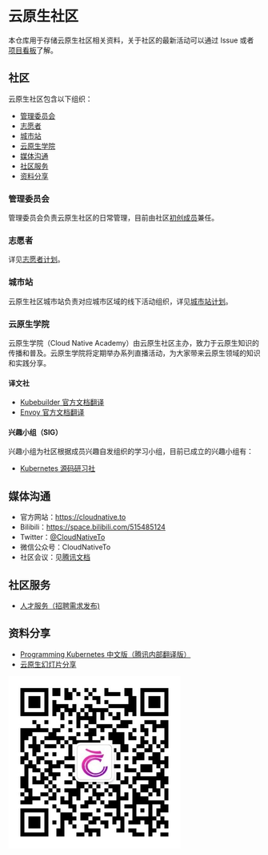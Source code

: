 # 云原生社区

本仓库用于存储云原生社区相关资料，关于社区的最新活动可以通过 Issue 或者[项目看板](https://github.com/orgs/cloudnativeto/projects/1)了解。

## 社区

云原生社区包含以下组织：

- [管理委员会](#管理委员会)
- [志愿者](志愿者)
- [城市站](#城市站)
- [云原生学院](#云原生学院)
- [媒体沟通](#媒体沟通)
- [社区服务](#社区服务)
- [资料分享](#资料分享)

### 管理委员会

管理委员会负责云原生社区的日常管理，目前由社区[初创成员](https://cloudnative.to/team)兼任。

### 志愿者

详见[志愿者计划](https://github.com/cloudnativeto/community/issues/65)。

### 城市站

云原生社区城市站负责对应城市区域的线下活动组织，详见[城市站计划](https://github.com/cloudnativeto/community/issues/50)。

### 云原生学院

云原生学院（Cloud Native Academy）由云原生社区主办，致力于云原生知识的传播和普及。云原生学院将定期举办系列直播活动，为大家带来云原生领域的知识和实践分享。

#### 译文社

- [Kubebuilder 官方文档翻译](https://github.com/cloudnativeto/kubebuilder)
- [Envoy 官方文档翻译](https://github.com/cloudnativeto/envoy)

#### 兴趣小组（SIG）

兴趣小组为社区根据成员兴趣自发组织的学习小组，目前已成立的兴趣小组有：

- [Kubernetes 源码研习社](https://github.com/cloudnativeto/sig-k8s-source-code)

## 媒体沟通

- 官方网站：https://cloudnative.to
- Bilibili：https://space.bilibili.com/515485124
- Twitter：[@CloudNativeTo](https://twitter.com/CloudNativeTo)
- 微信公众号：CloudNativeTo
- 社区会议：见[腾讯文档](
  https://docs.qq.com/doc/DYXNlVlZObGNrQU9M)

## 社区服务

- [人才服务（招聘需求发布)](https://github.com/cloudnativeto/cloudnative.to/issues/87)

## 资料分享

- [Programming Kubernetes 中文版（腾讯内部翻译版）](https://github.com/cloudnativeto/sig-k8s-source-code/issues/12)
- [云原生幻灯片分享](https://github.com/cloudnativeto/slides)

![云原生社区微信公众号](images/wechat-public-account.jpg)